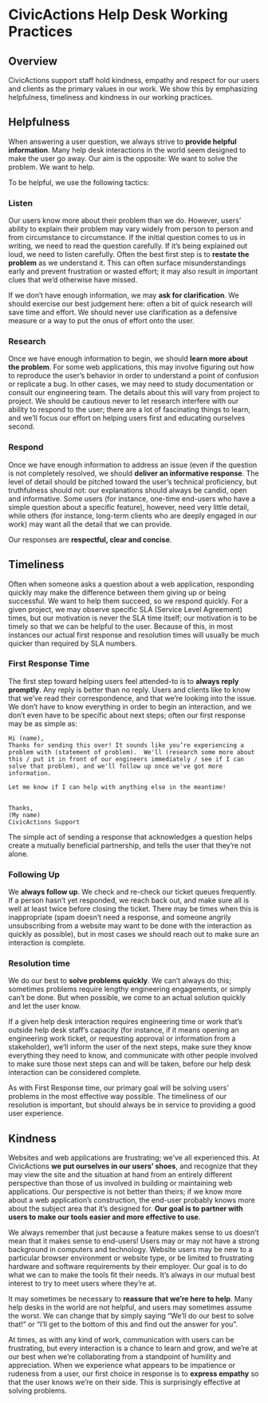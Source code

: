 # CivicActions Help Desk Working Practices

## Overview
CivicActions support staff hold kindness, empathy and respect for our users and clients as the primary values in our work. We show this by emphasizing helpfulness, timeliness and kindness in our working practices.

## Helpfulness
When answering a user question, we always strive to **provide helpful information**. Many help desk interactions in the world seem designed to make the user go away. Our aim is the opposite: We want to solve the problem. We want to help.

To be helpful, we use the following tactics:

### Listen
Our users know more about their problem than we do. However, users’ ability to explain their problem may vary widely from person to person and from circumstance to circumstance. If the initial question comes to us in writing, we need to read the question carefully. If it’s being explained out loud, we need to listen carefully. Often the best first step is to **restate the problem** as we understand it. This can often surface misunderstandings early and prevent frustration or wasted effort; it may also result in important clues that we’d otherwise have missed.

If we don’t have enough information, we may **ask for clarification**. We should exercise our best judgement here: often a bit of quick research will save time and effort. We should never use clarification as a defensive measure or a way to put the onus of effort onto the user.

### Research
Once we have enough information to begin, we should **learn more about the problem**. For some web applications, this may involve figuring out how to reproduce the user’s behavior in order to understand a point of confusion or replicate a bug. In other cases, we may need to study documentation or consult our engineering team. The details about this will vary from project to project. We should be cautious never to let research interfere with our ability to respond to the user; there are a lot of fascinating things to learn, and we’ll focus our effort on helping users first and educating ourselves second.

### Respond
Once we have enough information to address an issue (even if the question is not completely resolved, we should **deliver an informative response**. The level of detail should be pitched toward the user’s technical proficiency, but truthfulness should not: our explanations should always be candid, open and informative. Some users (for instance, one-time end-users who have a simple question about a specific feature), however, need very little detail, while others (for instance, long-term clients who are deeply engaged in our work) may want all the detail that we can provide.

Our responses are **respectful, clear and concise**.

## Timeliness
Often when someone asks a question about a web application, responding quickly may make the difference between them giving up or being successful. We want to help them succeed, so we respond quickly. For a given project, we may observe specific SLA (Service Level Agreement) times, but our motivation is never the SLA time itself; our motivation is to be timely so that we can be helpful to the user. Because of this, in most instances our actual first response and resolution times will usually be much quicker than required by SLA numbers.

### First Response Time
The first step toward helping users feel attended-to is to **always reply promptly**. Any reply is better than no reply. Users and clients like to know that we’ve read their correspondence, and that we’re looking into the issue. We don’t have to know everything in order to begin an interaction, and we don’t even have to be specific about next steps; often our first response may be as simple as:

```
Hi (name),
Thanks for sending this over! It sounds like you’re experiencing a problem with (statement of problem).  We'll (research some more about this / put it in front of our engineers immediately / see if I can solve that problem), and we'll follow up once we've got more information.

Let me know if I can help with anything else in the meantime!


Thanks,
(My name)
CivicActions Support
```
The simple act of sending a response that acknowledges a question helps create a mutually beneficial partnership, and tells the user that they’re not alone.

### Following Up
We **always follow up**.  We check and re-check our ticket queues frequently. If a person hasn’t yet responded, we reach back out, and make sure all is well at least twice before closing the ticket. There may be times when this is inappropriate (spam doesn’t need a response, and someone angrily unsubscribing from a website may want to be done with the interaction as quickly as possible), but in most cases we should reach out to make sure an interaction is complete.

### Resolution time
We do our best to **solve problems quickly**. We can’t always do this; sometimes problems require lengthy engineering engagements, or simply can’t be done. But when possible, we come to an actual solution quickly and let the user know.

If a given help desk interaction requires engineering time or work that’s outside help desk staff’s capacity (for instance, if it means opening an engineering work ticket, or requesting approval or information from a stakeholder), we’ll inform the user of the next steps, make sure they know everything they need to know, and communicate with other people involved to make sure those next steps can and will be taken, before our help desk interaction can be considered complete.

As with First Response time, our primary goal will be solving users' problems in the most effective way possible. The timeliness of our resolution is important, but should always be in service to providing a good user experience.

## Kindness
Websites and web applications are frustrating; we’ve all experienced this. At CivicActions **we put ourselves in our users’ shoes**, and recognize that they may view the site and the situation at hand from an entirely different perspective than those of us involved in building or maintaining web applications. Our perspective is not better than theirs; if we know more about a web application’s construction, the end-user probably knows more about the subject area that it’s designed for. **Our goal is to partner with users to make our tools easier and more effective to use.**

We always remember that just because a feature makes sense to us doesn’t mean that it makes sense to end-users! Users may or may not have a strong background in computers and technology. Website users may be new to a particular browser environment or website type, or be limited to frustrating hardware and software requirements by their employer. Our goal is to do what we can to make the tools fit their needs. It’s always in our mutual best interest to try to meet users where they’re at.

It may sometimes be necessary to **reassure that we’re here to help**. Many help desks in the world are not helpful, and users may sometimes assume the worst. We can change that by simply saying “We’ll do our best to solve that!” or “I’ll get to the bottom of this and find out the answer for you”.

At times, as with any kind of work, communication with users can be frustrating, but every interaction is a chance to learn and grow, and we’re at our best when we’re collaborating from a standpoint of humility and appreciation. When we experience what appears to be impatience or rudeness from a user, our first choice in response is to **express empathy** so that the user knows we’re on their side. This is surprisingly effective at solving problems.
